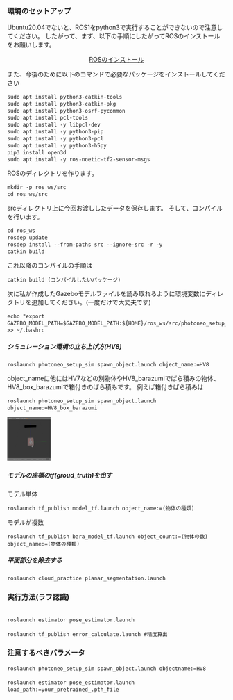 ### 環境のセットアップ
Ubuntu20.04でないと、ROS1をpython3で実行することができないので注意してください。
したがって、まず、以下の手順にしたがってROSのインストールをお願いします。
<p align="center"><a href="http://wiki.ros.org/noetic/Installation/Ubuntu">ROSのインストール</a></p>

また、今後のために以下のコマンドで必要なパッケージをインストールしてください

```
sudo apt install python3-catkin-tools
sudo apt install python3-catkin-pkg
sudo apt install python3-osrf-pycommon
sudo apt install pcl-tools
sudo apt install -y libpcl-dev
sudo apt install -y python3-pip
sudo apt install -y python3-pcl
sudo apt install -y python3-h5py
pip3 install open3d
sudo apt install -y ros-noetic-tf2-sensor-msgs
```

ROSのディレクトリを作ります。
```
mkdir -p ros_ws/src
cd ros_ws/src
```
srcディレクトリ上に今回お渡ししたデータを保存します。
そして、コンパイルを行います。

```
cd ros_ws
rosdep update
rosdep install --from-paths src --ignore-src -r -y
catkin build
```


これ以降のコンパイルの手順は
```
catkin build (コンパイルしたいパッケージ)
```

次に私が作成したGazeboモデルファイルを読み取れるように環境変数にディレクトリを追加してください。(一度だけで大丈夫です)
```
echo "export GAZEBO_MODEL_PATH=$GAZEBO_MODEL_PATH:${HOME}/ros_ws/src/photoneo_setup_sim/models" >> ~/.bashrc
```
##### シミュレーション環境の立ち上げ方(HV8)
```
roslaunch photoneo_setup_sim spawn_object.launch object_name:=HV8
```
object_nameに他にはHV7などの別物体やHV8_barazumiでばら積みの物体、HV8_box_barazumiで箱付きのばら積みです。
例えば箱付きばら積みは
```
roslaunch photoneo_setup_sim spawn_object.launch object_name:=HV8_box_barazumi
```
<img src="https://github.com/ERiC-Labo/denso_miseru/blob/main/image/HV8_barazumi_box.png" width="100" height="100">

##### モデルの座標のtf(groud_truth)を出す
モデル単体
```
roslaunch tf_publish model_tf.launch object_name:=(物体の種類)
```
モデルが複数
```
roslaunch tf_publish bara_model_tf.launch object_count:=(物体の数) object_name:=(物体の種類)
```
##### 平面部分を除去する
```
roslaunch cloud_practice planar_segmentation.launch
```





### 実行方法(ラフ認識) 
```

roslaunch estimator pose_estimator.launch

roslaunch tf_publish error_calculate.launch #精度算出
```

### 注意するべきパラメータ 
```
roslaunch photoneo_setup_sim spawn_object.launch objectname:=HV8

roslaunch estimator pose_estimator.launch load_path:=your_pretrained_.pth_file
```